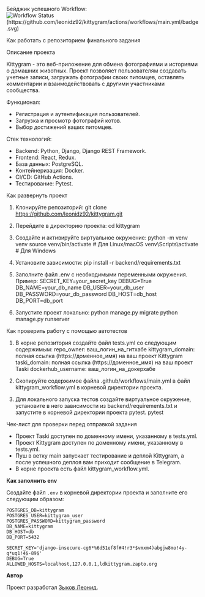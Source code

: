 Бейджик успешного Workflow:
![Workflow Status (https://github.com/leonidz92/kittygram/actions/workflows/main.yml/badge.svg)](https://github.com/leonidz92/kittygram/actions)

Как работать с репозиторием финального задания

Описание проекта

Kittygram - это веб-приложение для обмена фотографиями и историями о домашних животных. Проект позволяет пользователям создавать учетные записи, загружать фотографии своих питомцев, оставлять комментарии и взаимодействовать с другими участниками сообщества.

Функционал:
- Регистрация и аутентификация пользователей.
- Загрузка и просмотр фотографий котов.
- Выбор достижений ваших питомцев.

Стек технологий:
- Backend: Python, Django, Django REST Framework.
- Frontend: React, Redux.
- База данных: PostgreSQL.
- Контейнеризация: Docker.
- CI/CD: GitHub Actions.
- Тестирование: Pytest.

Как развернуть проект

1. Клонируйте репозиторий:
git clone https://github.com/leonidz92/kittygram.git

2. Перейдите в директорию проекта:
cd kittygram

3. Создайте и активируйте виртуальное окружение:
python -m venv venv
source venv/bin/activate       # Для Linux/macOS
venv\Scripts\activate          # Для Windows

4. Установите зависимости:
pip install -r backend/requirements.txt

5. Заполните файл .env с необходимыми переменными окружения. Пример:
SECRET_KEY=your_secret_key
DEBUG=True
DB_NAME=your_db_name
DB_USER=your_db_user
DB_PASSWORD=your_db_password
DB_HOST=db_host
DB_PORT=db_port

6. Запустите проект локально:
python manage.py migrate
python manage.py runserver


Как проверить работу с помощью автотестов

1. В корне репозитория создайте файл tests.yml со следующим содержимым:
repo_owner: ваш_логин_на_гитхабе
kittygram_domain: полная ссылка (https://доменное_имя) на ваш проект Kittygram
taski_domain: полная ссылка (https://доменное_имя) на ваш проект Taski
dockerhub_username: ваш_логин_на_докерхабе

2. Скопируйте содержимое файла .github/workflows/main.yml в файл kittygram_workflow.yml в корневой директории проекта.
3. Для локального запуска тестов создайте виртуальное окружение, установите в него зависимости из backend/requirements.txt и запустите в корневой директории проекта pytest.
pytest


Чек-лист для проверки перед отправкой задания

- Проект Taski доступен по доменному имени, указанному в tests.yml.
- Проект Kittygram доступен по доменному имени, указанному в tests.yml.
- Пуш в ветку main запускает тестирование и деплой Kittygram, а после успешного деплоя вам приходит сообщение в Telegram.
- В корне проекта есть файл kittygram_workflow.yml.

**Как заполнить env**

Создайте файл `.env` в корневой директории проекта и заполните его следующим образом:
```
POSTGRES_DB=kittygram
POSTGRES_USER=kittygram_user
POSTGRES_PASSWORD=kittygram_password
DB_NAME=kittygram
DB_HOST=db
DB_PORT=5432

SECRET_KEY='django-insecure-cg6*%6d51ef8f#4!r3*$vmxm4)abgjw8mo!4y-q*uq1!4$-89$'
DEBUG=True
ALLOWED_HOSTS=localhost,127.0.0.1,ldkittygram.zapto.org
```

**Автор**

Проект разработал [Зыков Леонид](https://github.com/leonidz92).